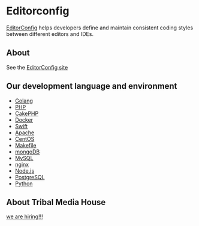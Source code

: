 # Editorconfig

[EditorConfig](http://editorconfig.org/) helps developers define and maintain consistent coding styles between different editors and IDEs.

## About

See the [EditorConfig site](http://editorconfig.org/)

## Our development language and environment

* [Golang](https://github.com/golang)
* [PHP](https://github.com/php)
* [CakePHP](https://cakephp.org/jp)
* [Docker](https://github.com/docker)
* [Swift](https://github.com/apple/swift)
* [Apache](https://github.com/apache)
* [CentOS](https://github.com/CentOS)
* [Makefile]()
* [mongoDB](https://github.com/mongodb)
* [MySQL](https://github.com/mysql)
* [nginx](https://github.com/nginx)
* [Node.js](https://github.com/nodejs)
* [PostgreSQL](https://github.com/postgres)
* [Python](https://www.python.org/)

## About Tribal Media House

[we are hiring!!!](http://www.tribalmedia.co.jp/recruit/)
